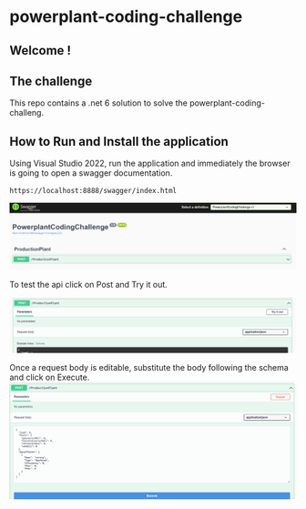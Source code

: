 # powerplant-coding-challenge


## Welcome !

## The challenge
This repo contains a .net 6 solution to solve the powerplant-coding-challeng.

## How to Run and Install the application

Using Visual Studio 2022, run the application and immediately the browser is going to open a swagger documentation.


	https://localhost:8888/swagger/index.html

![img_1.png](img_1.png)

To test the api click on Post and Try it out.

![img_2.png](img_2.png)

Once a request body is editable, substitute the body following the schema and click on Execute.
![img_3.png](img_3.png)